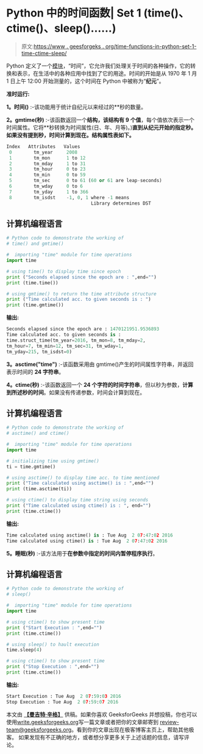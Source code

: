 # Python 中的时间函数| Set 1 (time()、ctime()、sleep()……)

> 原文:[https://www . geesforgeks . org/time-functions-in-python-set-1-time-ctime-sleep/](https://www.geeksforgeeks.org/time-functions-in-python-set-1-time-ctime-sleep/)

Python 定义了一个[模块](https://www.geeksforgeeks.org/python-modules/)，“时间”，它允许我们处理关于时间的各种操作，它的转换和表示，在生活中的各种应用中找到了它的用途。时间的开始是从 1970 年 1 月 1 日上午 12:00 开始测量的，这个时间在 Python 中被称为“**纪元**”。

**准时运行:**

**1。时间()** :-该功能用于统计自纪元以来经过的**秒的数量。

**2。gmtime(秒)** :-该函数返回一个**结构，该结构有 9 个值**，每个值依次表示一个时间属性。它将**秒转换为时间属性(日、年、月等)。)**直到从纪元开始的指定秒。如果没有提到秒，时间计算到现在。结构属性表如下。**

```py
Index   Attributes   Values
 0        tm_year     2008
 1        tm_mon      1 to 12
 2        tm_mday     1 to 31
 3        tm_hour     0 to 23
 4        tm_min      0 to 59
 5        tm_sec      0 to 61 (60 or 61 are leap-seconds)
 6        tm_wday     0 to 6 
 7        tm_yday     1 to 366
 8        tm_isdst    -1, 0, 1 where -1 means 
                               Library determines DST
```

## 计算机编程语言

```py
# Python code to demonstrate the working of
# time() and gmtime()

#  importing "time" module for time operations
import time

# using time() to display time since epoch
print ("Seconds elapsed since the epoch are : ",end="")
print (time.time())

# using gmtime() to return the time attribute structure
print ("Time calculated acc. to given seconds is : ")
print (time.gmtime())
```

**输出:**

```py
Seconds elapsed since the epoch are : 1470121951.9536893
Time calculated acc. to given seconds is : 
time.struct_time(tm_year=2016, tm_mon=8, tm_mday=2,
tm_hour=7, tm_min=12, tm_sec=31, tm_wday=1, 
tm_yday=215, tm_isdst=0)
```

**3。asctime("time")** :-该函数采用由 gmtime()产生的时间属性字符串，并返回表示时间的 **24 字符串**。

**4。ctime(秒)** :-该函数返回一个 **24 个字符的时间字符串**，但以秒为参数，**计算到所述秒的时间**。如果没有传递参数，时间会计算到现在。

## 计算机编程语言

```py
# Python code to demonstrate the working of
# asctime() and ctime()

#  importing "time" module for time operations
import time

# initializing time using gmtime()
ti = time.gmtime()

# using asctime() to display time acc. to time mentioned
print ("Time calculated using asctime() is : ",end="")
print (time.asctime(ti))

# using ctime() to display time string using seconds
print ("Time calculated using ctime() is : ", end="")
print (time.ctime())
```

**输出:**

```py
Time calculated using asctime() is : Tue Aug  2 07:47:02 2016
Time calculated using ctime() is : Tue Aug  2 07:47:02 2016
```

**5。睡眠(秒)** :-该方法用于**在参数中指定的时间内暂停程序执行**。

## 计算机编程语言

```py
# Python code to demonstrate the working of
# sleep()

#  importing "time" module for time operations
import time

# using ctime() to show present time
print ("Start Execution : ",end="")
print (time.ctime())

# using sleep() to hault execution
time.sleep(4)

# using ctime() to show present time
print ("Stop Execution : ",end="")
print (time.ctime())
```

**输出:**

```py
Start Execution : Tue Aug  2 07:59:03 2016
Stop Execution : Tue Aug  2 07:59:07 2016
```

本文由 [**【曼吉特·辛格】**](https://auth.geeksforgeeks.org/profile.php?user=manjeet_04&list=practice) 供稿。如果你喜欢 GeeksforGeeks 并想投稿，你也可以使用[write.geeksforgeeks.org](https://write.geeksforgeeks.org)写一篇文章或者把你的文章邮寄到 review-team@geeksforgeeks.org。看到你的文章出现在极客博客主页上，帮助其他极客。
如果发现有不正确的地方，或者想分享更多关于上述话题的信息，请写评论。